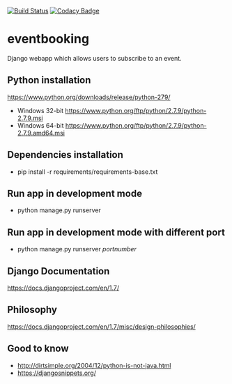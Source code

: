 [![Build Status](https://travis-ci.org/jjbgf/eventbooking.svg?branch=master)](https://travis-ci.org/jjbgf/eventbooking)
[![Codacy Badge](https://www.codacy.com/project/badge/166e4d386356418fb152658d8be0c8ef)](https://www.codacy.com/public/mail_5/eventbooking)

# eventbooking
Django webapp which allows users to subscribe to an event.

## Python installation
https://www.python.org/downloads/release/python-279/
* Windows 32-bit https://www.python.org/ftp/python/2.7.9/python-2.7.9.msi
* Windows 64-bit https://www.python.org/ftp/python/2.7.9/python-2.7.9.amd64.msi

## Dependencies installation
* pip install -r requirements/requirements-base.txt

## Run app in development mode
* python manage.py runserver

## Run app in development mode with different port
* python manage.py runserver _portnumber_

## Django Documentation
https://docs.djangoproject.com/en/1.7/

## Philosophy
https://docs.djangoproject.com/en/1.7/misc/design-philosophies/

## Good to know
* http://dirtsimple.org/2004/12/python-is-not-java.html
* https://djangosnippets.org/
